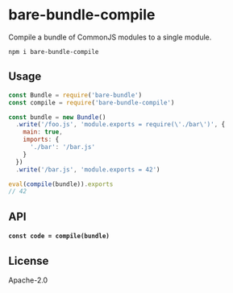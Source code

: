 # bare-bundle-compile

Compile a bundle of CommonJS modules to a single module.

```
npm i bare-bundle-compile
```

## Usage

```js
const Bundle = require('bare-bundle')
const compile = require('bare-bundle-compile')

const bundle = new Bundle()
  .write('/foo.js', 'module.exports = require(\'./bar\')', {
    main: true,
    imports: {
      './bar': '/bar.js'
    }
  })
  .write('/bar.js', 'module.exports = 42')

eval(compile(bundle)).exports
// 42
```

## API

#### `const code = compile(bundle)`

## License

Apache-2.0
